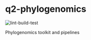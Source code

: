 # q2-phylogenomics

![lint-build-test](https://github.com/qiime2/q2-phylogenomics/workflows/lint-build-test/badge.svg)

Phylogenomics toolkit and pipelines
